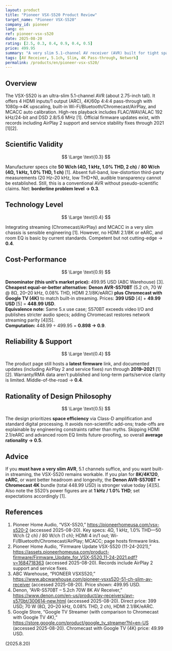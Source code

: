```yaml
---
layout: product
title: "Pioneer VSX-S520 Product Review"
target_name: "Pioneer VSX-S520"
company_id: pioneer
lang: en
ref: pioneer-vsx-s520
date: 2025-08-20
rating: [2.5, 0.3, 0.4, 0.9, 0.4, 0.5]
price: 499.95
summary: "A very slim 5.1-channel AV receiver (AVR) built for tight spaces; a low-profile option prioritizing placement flexibility."
tags: [AV Receiver, 5.1ch, Slim, 4K Pass-through, Network]
permalink: /products/en/pioneer-vsx-s520/
---
```


## Overview

The VSX-S520 is an ultra-slim 5.1-channel AVR (about 2.75-inch tall). It offers 4 HDMI inputs/1 output (ARC), 4K/60p 4:4:4 pass-through with 1080p→4K upscaling, built-in Wi-Fi/Bluetooth/Chromecast/AirPlay, and MCACC auto calibration. High-res playback includes FLAC/WAV/ALAC 192 kHz/24-bit and DSD 2.8/5.6 MHz [1]. Official firmware updates exist, with records including AirPlay 2 support and service stability fixes through 2021 [1][2].

## Scientific Validity

$$ \Large \text{0.3} $$

Manufacturer specs cite **50 W/ch (4Ω, 1 kHz, 1.0% THD, 2 ch)** / **80 W/ch (4Ω, 1 kHz, 1.0% THD, 1 ch)** [1]. Absent full-band, low-distortion third-party measurements (20 Hz–20 kHz, low THD+N), audible transparency cannot be established. Still, this is a conventional AVR without pseudo-scientific claims. Net: **borderline problem level → 0.3**.

## Technology Level

$$ \Large \text{0.4} $$

Integrating streaming (Chromecast/AirPlay) and MCACC in a very slim chassis is sensible engineering [1]. However, no HDMI 2.1/8K or eARC, and room EQ is basic by current standards. Competent but not cutting-edge → **0.4**.

## Cost-Performance

$$ \Large \text{0.9} $$

**Denominator (this unit’s market price):** 499.95 USD (ABC Warehouse) [3].  
**Cheapest equal-or-better alternative:** **Denon AVR-S570BT** (5.2 ch, 70 W @ 8Ω, 20–20 kHz, 0.08% THD, HDMI 2.1/8K/eARC) **plus** **Chromecast with Google TV (4K)** to match built-in streaming. Prices: **399 USD** [4] + **49.99 USD** [5] = **448.99 USD**.  
**Equivalence note:** Same 5.x use case; S570BT exceeds video I/O and publishes stricter audio specs; adding Chromecast restores network streaming parity [4][5].  
**Computation:** 448.99 ÷ 499.95 = **0.898 → 0.9**.

## Reliability & Support

$$ \Large \text{0.4} $$

The product page still hosts a **latest firmware** link, and documented updates (including AirPlay 2 and service fixes) run through **2019–2021** [1][2]. Warranty/RMA data aren’t published and long-term parts/service clarity is limited. Middle-of-the-road → **0.4**.

## Rationality of Design Philosophy

$$ \Large \text{0.5} $$

The design prioritizes **space efficiency** via Class-D amplification and standard digital processing. It avoids non-scientific add-ons; trade-offs are explainable by engineering constraints rather than myths. Skipping HDMI 2.1/eARC and advanced room EQ limits future-proofing, so overall **average rationality → 0.5**.

## Advice

If you **must have a very slim AVR**, 5.1 channels suffice, and you want built-in streaming, the VSX-S520 remains workable. If you plan for **8K/4K120**, **eARC**, or want better headroom and longevity, the **Denon AVR-S570BT + Chromecast 4K** bundle (total 448.99 USD) is stronger value today [4][5]. Also note the S520’s power figures are at **1 kHz / 1.0% THD**; set expectations accordingly [1].

## References

1. Pioneer Home Audio, “VSX-S520,” https://pioneerhomeusa.com/vsx-s520-2 (accessed 2025-08-20). Key specs: 4Ω, 1 kHz, 1.0% THD—50 W/ch (2 ch) / 80 W/ch (1 ch); HDMI 4 in/1 out; Wi-Fi/Bluetooth/Chromecast/AirPlay; MCACC; page hosts firmware links.  
2. Pioneer Home Audio, “Firmware Update VSX-S520 (11-24-2021),” https://assets.pioneerhomeusa.com/product-firmware/Firmware_Update_for_VSX-S520_11-24-2021.pdf?v=1684718363 (accessed 2025-08-20). Records include AirPlay 2 support and service fixes.  
3. ABC Warehouse, “PIONEER VSXS520,” https://www.abcwarehouse.com/pioneer-vsxs520-51-ch-slim-av-receiver (accessed 2025-08-20). Price shown: 499.95 USD.  
4. Denon, “AVR-S570BT – 5.2ch 70W 8K AV Receiver,” https://www.denon.com/en-us/product/av-receivers/avr-s570bt/300614-new.html (accessed 2025-08-20). Direct price: 399 USD; 70 W (8Ω, 20–20 kHz, 0.08% THD, 2 ch), HDMI 2.1/8K/eARC.  
5. Google Store, “Google TV Streamer (with comparison to Chromecast with Google TV 4K),” https://store.google.com/product/google_tv_streamer?hl=en-US (accessed 2025-08-20). Chromecast with Google TV (4K) price: 49.99 USD.

(2025.8.20)

